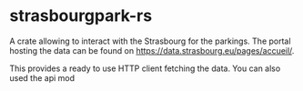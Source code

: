 # strasbourgpark-rs

A crate allowing to interact with the Strasbourg for the parkings. The portal hosting the data can be found on https://data.strasbourg.eu/pages/accueil/.

This provides a ready to use HTTP client fetching the data. You can also used the api mod